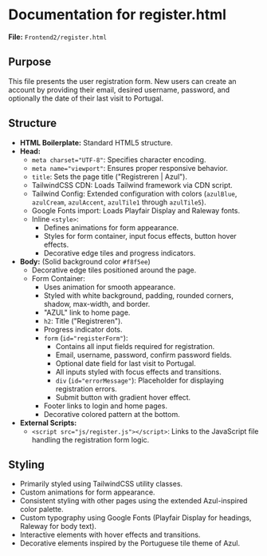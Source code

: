 # Documentation for register.html

**File:** `Frontend2/register.html`

## Purpose

This file presents the user registration form. New users can create an account by providing their email, desired username, password, and optionally the date of their last visit to Portugal.

## Structure

- **HTML Boilerplate:** Standard HTML5 structure.
- **Head:**
    - `meta charset="UTF-8"`: Specifies character encoding.
    - `meta name="viewport"`: Ensures proper responsive behavior.
    - `title`: Sets the page title ("Registreren | Azul").
    - TailwindCSS CDN: Loads Tailwind framework via CDN script.
    - Tailwind Config: Extended configuration with colors (`azulBlue`, `azulCream`, `azulAccent`, `azulTile1` through `azulTile5`).
    - Google Fonts import: Loads Playfair Display and Raleway fonts.
    - Inline `<style>`: 
        - Defines animations for form appearance.
        - Styles for form container, input focus effects, button hover effects.
        - Decorative edge tiles and progress indicators.
- **Body:** (Solid background color `#f8f5ee`)
    - Decorative edge tiles positioned around the page.
    - Form Container: 
        - Uses animation for smooth appearance.
        - Styled with white background, padding, rounded corners, shadow, max-width, and border.
        - "AZUL" link to home page.
        - `h2`: Title ("Registreren").
        - Progress indicator dots.
        - `form` (`id="registerForm"`):
            - Contains all input fields required for registration.
            - Email, username, password, confirm password fields.
            - Optional date field for last visit to Portugal.
            - All inputs styled with focus effects and transitions.
            - `div` (`id="errorMessage"`): Placeholder for displaying registration errors.
            - Submit button with gradient hover effect.
        - Footer links to login and home pages.
        - Decorative colored pattern at the bottom.
- **External Scripts:**
    - `<script src="js/register.js"></script>`: Links to the JavaScript file handling the registration form logic.

## Styling

- Primarily styled using TailwindCSS utility classes.
- Custom animations for form appearance.
- Consistent styling with other pages using the extended Azul-inspired color palette.
- Custom typography using Google Fonts (Playfair Display for headings, Raleway for body text).
- Interactive elements with hover effects and transitions.
- Decorative elements inspired by the Portuguese tile theme of Azul. 